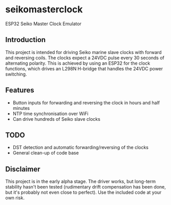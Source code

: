 # seikomasterclock
ESP32 Seiko Master Clock Emulator

## Introduction

This project is intended for driving Seiko marine slave clocks with forward and reversing coils. The clocks expect a 24VDC pulse every 30 seconds of alternating polarity. This is achieved by using an ESP32 for the clock functions, which drives an L298N H-bridge that handles the 24VDC power switching.

## Features

- Button inputs for forwarding and reversing the clock in hours and half minutes
- NTP time synchronisation over WiFi
- Can drive hundreds of Seiko slave clocks

## TODO

- DST detection and automatic forwarding/reversing of the clocks
- General clean-up of code base

## Disclaimer
This project is in the early alpha stage. The driver works, but long-term stability hasn't been tested (rudimentary drift compensation has been done, but it's probably not even close to perfect). Use the included code at your own risk. 
